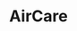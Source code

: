 ---
title: AirCare
featured: true
url: 'https://get.air.care/'
categories:
  - 681bffaf-a44c-4449-ae96-bf780506c862
tags:
  - offsets
description: >-
  Forward your flights booking confirmation email to us to get an idea of the
  carbon footprint, get help offsetting the flight, and discover low-carbon
  alternatives to help avoid flying in the future.
image: null
blueprint: action

---